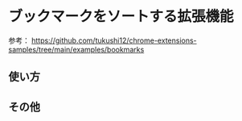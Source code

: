 # ブックマークをソートする拡張機能

参考：
https://github.com/tukushi12/chrome-extensions-samples/tree/main/examples/bookmarks

## 使い方

## その他
